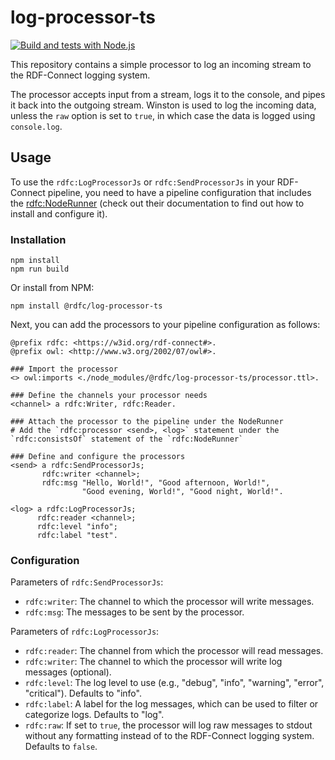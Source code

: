 # log-processor-ts

[![Build and tests with Node.js](https://github.com/rdf-connect/log-processor-ts/actions/workflows/build-test.yml/badge.svg)](https://github.com/rdf-connect/log-processor-ts/actions/workflows/build-test.yml)

This repository contains a simple processor to log an incoming stream to the RDF-Connect logging system.

The processor accepts input from a stream, logs it to the console, and pipes it back into the outgoing stream.
Winston is used to log the incoming data, unless the `raw` option is set to `true`, in which case the data is logged
using `console.log`.

## Usage

To use the `rdfc:LogProcessorJs` or `rdfc:SendProcessorJs` in your RDF-Connect pipeline, you need to have a pipeline configuration that includes the [rdfc:NodeRunner](https://github.com/rdf-connect/js-runner) (check out their documentation to find out how to install and configure it).


### Installation

```
npm install
npm run build
```

Or install from NPM:

```
npm install @rdfc/log-processor-ts
```

Next, you can add the processors to your pipeline configuration as follows:

```turtle
@prefix rdfc: <https://w3id.org/rdf-connect#>.
@prefix owl: <http://www.w3.org/2002/07/owl#>.

### Import the processor
<> owl:imports <./node_modules/@rdfc/log-processor-ts/processor.ttl>.

### Define the channels your processor needs
<channel> a rdfc:Writer, rdfc:Reader.

### Attach the processor to the pipeline under the NodeRunner
# Add the `rdfc:processor <send>, <log>` statement under the `rdfc:consistsOf` statement of the `rdfc:NodeRunner`

### Define and configure the processors
<send> a rdfc:SendProcessorJs;
       rdfc:writer <channel>;
       rdfc:msg "Hello, World!", "Good afternoon, World!",
                "Good evening, World!", "Good night, World!".

<log> a rdfc:LogProcessorJs;
      rdfc:reader <channel>;
      rdfc:level "info";
      rdfc:label "test".
```


### Configuration

Parameters of `rdfc:SendProcessorJs`:
- `rdfc:writer`: The channel to which the processor will write messages.
- `rdfc:msg`: The messages to be sent by the processor.

Parameters of `rdfc:LogProcessorJs`:
- `rdfc:reader`: The channel from which the processor will read messages.
- `rdfc:writer`: The channel to which the processor will write log messages (optional).
- `rdfc:level`: The log level to use (e.g., "debug", "info", "warning", "error", "critical"). Defaults to "info".
- `rdfc:label`: A label for the log messages, which can be used to filter or categorize logs. Defaults to "log".
- `rdfc:raw`: If set to `true`, the processor will log raw messages to stdout without any formatting instead of to the RDF-Connect logging system. Defaults to `false`.

